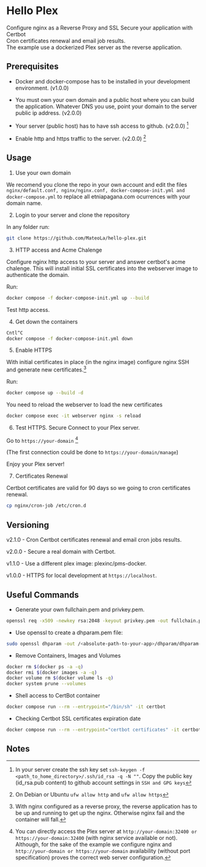 # Hello Plex

Configure nginx as a Reverse Proxy and SSL Secure your application with Certbot <br>
Cron certificates renewal and email job results. <br>
The example use a dockerized Plex server as the reverse application.

## Prerequisites

* Docker and docker-compose has to be installed in your development environment.  (v1.0.0)

* You must own your own domain and a public host where you can build the application. Whatever DNS you use, point your domain to the server public ip address.  (v2.0.0)

* Your server (public host) has to have ssh access to github. (v2.0.0) [^Nt1]

* Enable http and https traffic to the server.  (v2.0.0) [^Nt12]

## Usage

1) Use your own domain

We recomend you clone the repo in your own account and edit the files ```nginx/default.conf, nginx/nginx.conf, docker-compose-init.yml and docker-compose.yml``` to replace all etniapagana.com ocurrences with your domain name.

2) Login to your server and clone the repository 

In any folder run:

```bash
git clone https://github.com/MateoLa/hello-plex.git
```



3) HTTP access and Acme Chalenge

Configure nginx http access to your server and answer certbot's acme chalenge. This will install initial SSL certificates into the webserver image to authenticate the domain. 

Run:

```bash
docker compose -f docker-compose-init.yml up --build
```

Test http access.

4) Get down the containers

```bash
Cntl^C
docker compose -f docker-compose-init.yml down
```

5) Enable HTTPS 

With initial certificates in place (in the nginx image) configure nginx SSH and generate new certificates.[^Nt2]

Run:

```bash
docker compose up --build -d 
```

You need to reload the webserver to load the new certificates

```bash
docker compose exec -it webserver nginx -s reload
```

6) Test HTTPS. Secure Connect to your Plex server. 

Go to ```https://your-domain``` [^Nt3]

(The first connection could be done to ```https://your-domain/manage```)

Enjoy your Plex server!

7) Certificates Renewal

Certbot certificates are valid for 90 days so we going to cron certificates renewal.

```sh
cp nginx/cron-job /etc/cron.d
```

## Versioning

v2.1.0 - Cron Certbot certificates renewal and email cron jobs results.

v2.0.0 - Secure a real domain with Certbot.

v1.1.0 - Use a different plex image: plexinc/pms-docker.

v1.0.0 - HTTPS for local development at ```https://localhost```.

## Useful Commands

* Generate your own fullchain.pem and privkey.pem.
```sh
openssl req -x509 -newkey rsa:2048 -keyout privkey.pem -out fullchain.pem -sha256 -days 3650 -nodes -subj "/C=XX/ST=stateName/L=cityName/O=companyName/OU=companySectionName/CN=Hostname"
```

* Use openssl to create a dhparam.pem file:
```sh
sudo openssl dhparam -out /<absolute-path-to-your-app>/dhparam/dhparam-2048.pem 2048
```

* Remove Containers, Images and Volumes
```sh
docker rm $(docker ps -a -q)
docker rmi $(docker images -a -q)
docker volume rm $(docker volume ls -q)
docker system prune --volumes
```

* Shell access to CertBot container
```sh
docker compose run --rm --entrypoint="/bin/sh" -it certbot
```

* Checking Certbot SSL certificates expiration date
```sh
docker compose run --rm --entrypoint="certbot certificates" -it certbot
```

## Notes

[^Nt1]: In your server create the ssh key set ```ssh-keygen -f <path_to_home_directory>/.ssh/id_rsa -q -N ""```. Copy the public key (id_rsa.pub content) to github account settings in ```SSH and GPG keys```

[^Nt12]: On Debian or Ubuntu ```ufw allow http``` and ```ufw allow https```

[^Nt2]: With nginx configured as a reverse proxy, the reverse application has to be up and running to get up the nginx. Otherwise nginx fail and the container will fall.

[^Nt3]: You can directly access the Plex server at ```http://your-domain:32400 or https://your-domain:32400``` (with nginx service available or not). Although, for the sake of the example we configure nginx and ```http://your-domain or https://your-domain``` availability (without port specification) proves the correct web server configuration.
